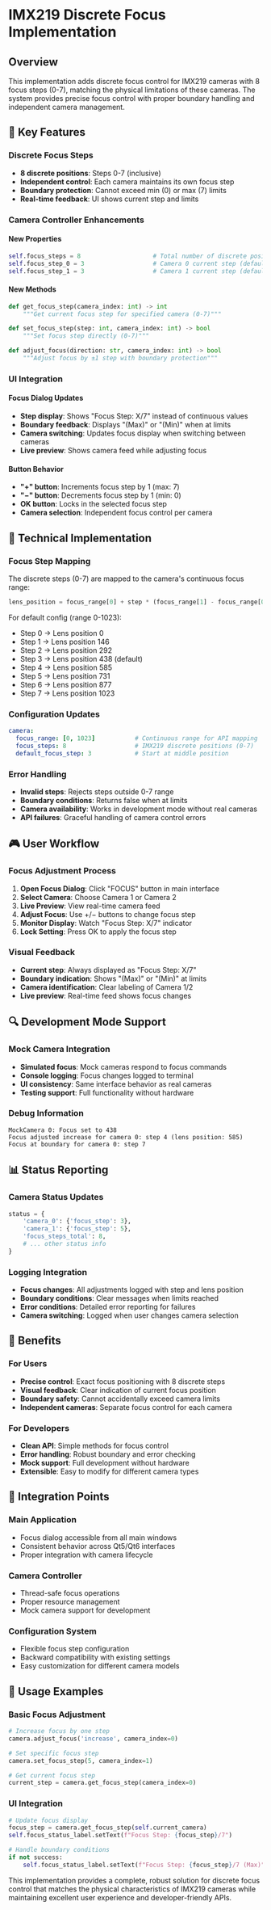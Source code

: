 # IMX219 Discrete Focus Implementation

## Overview

This implementation adds discrete focus control for IMX219 cameras with 8 focus steps (0-7), matching the physical limitations of these cameras. The system provides precise focus control with proper boundary handling and independent camera management.

## 🎯 Key Features

### Discrete Focus Steps
- **8 discrete positions**: Steps 0-7 (inclusive)
- **Independent control**: Each camera maintains its own focus step
- **Boundary protection**: Cannot exceed min (0) or max (7) limits
- **Real-time feedback**: UI shows current step and limits

### Camera Controller Enhancements

#### New Properties
```python
self.focus_steps = 8                    # Total number of discrete positions
self.focus_step_0 = 3                   # Camera 0 current step (default: middle)
self.focus_step_1 = 3                   # Camera 1 current step (default: middle)
```

#### New Methods
```python
def get_focus_step(camera_index: int) -> int
    """Get current focus step for specified camera (0-7)"""

def set_focus_step(step: int, camera_index: int) -> bool
    """Set focus step directly (0-7)"""

def adjust_focus(direction: str, camera_index: int) -> bool
    """Adjust focus by ±1 step with boundary protection"""
```

### UI Integration

#### Focus Dialog Updates
- **Step display**: Shows "Focus Step: X/7" instead of continuous values
- **Boundary feedback**: Displays "(Max)" or "(Min)" when at limits
- **Camera switching**: Updates focus display when switching between cameras
- **Live preview**: Shows camera feed while adjusting focus

#### Button Behavior
- **"+" button**: Increments focus step by 1 (max: 7)
- **"−" button**: Decrements focus step by 1 (min: 0)
- **OK button**: Locks in the selected focus step
- **Camera selection**: Independent focus control per camera

## 🔧 Technical Implementation

### Focus Step Mapping
The discrete steps (0-7) are mapped to the camera's continuous focus range:

```python
lens_position = focus_range[0] + step * (focus_range[1] - focus_range[0]) / (focus_steps - 1)
```

For default config (range 0-1023):
- Step 0 → Lens position 0
- Step 1 → Lens position 146
- Step 2 → Lens position 292
- Step 3 → Lens position 438 (default)
- Step 4 → Lens position 585
- Step 5 → Lens position 731
- Step 6 → Lens position 877
- Step 7 → Lens position 1023

### Configuration Updates

```yaml
camera:
  focus_range: [0, 1023]           # Continuous range for API mapping
  focus_steps: 8                   # IMX219 discrete positions (0-7)
  default_focus_step: 3            # Start at middle position
```

### Error Handling
- **Invalid steps**: Rejects steps outside 0-7 range
- **Boundary conditions**: Returns false when at limits
- **Camera availability**: Works in development mode without real cameras
- **API failures**: Graceful handling of camera control errors

## 🎮 User Workflow

### Focus Adjustment Process
1. **Open Focus Dialog**: Click "FOCUS" button in main interface
2. **Select Camera**: Choose Camera 1 or Camera 2
3. **Live Preview**: View real-time camera feed
4. **Adjust Focus**: Use +/− buttons to change focus step
5. **Monitor Display**: Watch "Focus Step: X/7" indicator
6. **Lock Setting**: Press OK to apply the focus step

### Visual Feedback
- **Current step**: Always displayed as "Focus Step: X/7"
- **Boundary indication**: Shows "(Max)" or "(Min)" at limits
- **Camera identification**: Clear labeling of Camera 1/2
- **Live preview**: Real-time feed shows focus changes

## 🔍 Development Mode Support

### Mock Camera Integration
- **Simulated focus**: Mock cameras respond to focus commands
- **Console logging**: Focus changes logged to terminal
- **UI consistency**: Same interface behavior as real cameras
- **Testing support**: Full functionality without hardware

### Debug Information
```
MockCamera 0: Focus set to 438
Focus adjusted increase for camera 0: step 4 (lens position: 585)
Focus at boundary for camera 0: step 7
```

## 📊 Status Reporting

### Camera Status Updates
```python
status = {
    'camera_0': {'focus_step': 3},
    'camera_1': {'focus_step': 5},
    'focus_steps_total': 8,
    # ... other status info
}
```

### Logging Integration
- **Focus changes**: All adjustments logged with step and lens position
- **Boundary conditions**: Clear messages when limits reached
- **Error conditions**: Detailed error reporting for failures
- **Camera switching**: Logged when user changes camera selection

## 🚀 Benefits

### For Users
- **Precise control**: Exact focus positioning with 8 discrete steps
- **Visual feedback**: Clear indication of current focus position
- **Boundary safety**: Cannot accidentally exceed camera limits
- **Independent cameras**: Separate focus control for each camera

### For Developers
- **Clean API**: Simple methods for focus control
- **Error handling**: Robust boundary and error checking
- **Mock support**: Full development without hardware
- **Extensible**: Easy to modify for different camera types

## 🔧 Integration Points

### Main Application
- Focus dialog accessible from all main windows
- Consistent behavior across Qt5/Qt6 interfaces
- Proper integration with camera lifecycle

### Camera Controller
- Thread-safe focus operations
- Proper resource management
- Mock camera support for development

### Configuration System
- Flexible focus step configuration
- Backward compatibility with existing settings
- Easy customization for different camera models

## 📝 Usage Examples

### Basic Focus Adjustment
```python
# Increase focus by one step
camera.adjust_focus('increase', camera_index=0)

# Set specific focus step
camera.set_focus_step(5, camera_index=1)

# Get current focus step
current_step = camera.get_focus_step(camera_index=0)
```

### UI Integration
```python
# Update focus display
focus_step = camera.get_focus_step(self.current_camera)
self.focus_status_label.setText(f"Focus Step: {focus_step}/7")

# Handle boundary conditions
if not success:
    self.focus_status_label.setText(f"Focus Step: {focus_step}/7 (Max)")
```

This implementation provides a complete, robust solution for discrete focus control that matches the physical characteristics of IMX219 cameras while maintaining excellent user experience and developer-friendly APIs. 